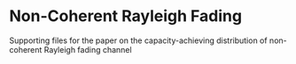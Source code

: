 # Non-Coherent Rayleigh Fading
Supporting files for the paper on the capacity-achieving distribution of non-coherent Rayleigh fading channel
